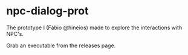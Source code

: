 # npc-dialog-prot

The prototype I (Fábio @hineios) made to explore the interactions with NPC's.

Grab an executable from the releases page.
